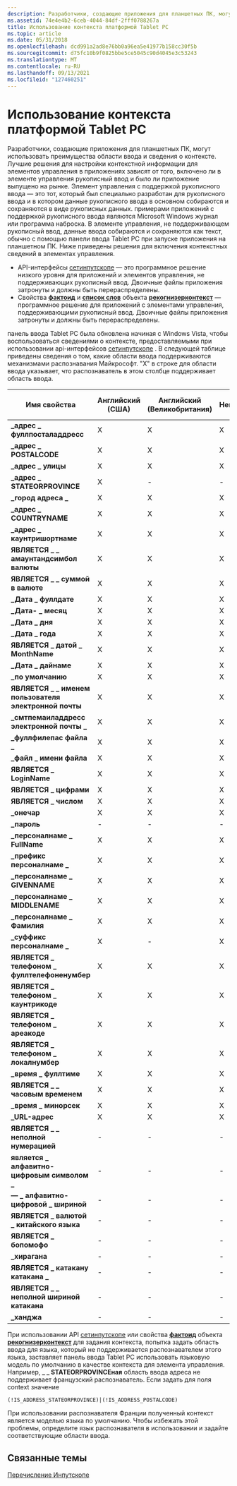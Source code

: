 ```yaml
---
description: Разработчики, создающие приложения для планшетных ПК, могут использовать преимущества области ввода и сведения о контексте.
ms.assetid: 74e4e4b2-6ceb-4044-84df-2fff0788267a
title: Использование контекста платформой Tablet PC
ms.topic: article
ms.date: 05/31/2018
ms.openlocfilehash: dcd991a2ad8e76bb0a96ea5e41977b158cc30f5b
ms.sourcegitcommit: d75fc10b9f0825bbe5ce5045c90d4045e3c53243
ms.translationtype: MT
ms.contentlocale: ru-RU
ms.lasthandoff: 09/13/2021
ms.locfileid: "127460251"
---
```

# <a name="how-the-tablet-pc-platform-uses-context"></a>Использование контекста платформой Tablet PC

Разработчики, создающие приложения для планшетных ПК, могут использовать преимущества области ввода и сведения о контексте. Лучшие решения для настройки контекстной информации для элементов управления в приложениях зависят от того, включено ли в элементе управления рукописный ввод и было ли приложение выпущено на рынке. Элемент управления с поддержкой рукописного ввода — это тот, который был специально разработан для рукописного ввода и в котором данные рукописного ввода в основном собираются и сохраняются в виде рукописных данных. примерами приложений с поддержкой рукописного ввода являются Microsoft Windows журнал или программа наброска. В элементе управления, не поддерживающем рукописный ввод, данные ввода собираются и сохраняются как текст, обычно с помощью панели ввода Tablet PC при запуске приложения на планшетном ПК. Ниже приведены решения для включения контекстных сведений в элементах управления.

-   API-интерфейсы [сетинпутскопе](/windows/win32/api/inputscope/nf-inputscope-setinputscope) — это программное решение низкого уровня для приложений и элементов управления, не поддерживающих рукописный ввод. Двоичные файлы приложения затронуты и должны быть перераспределены.
-   Свойства [**фактоид**](/windows/desktop/api/msinkaut/nf-msinkaut-iinkrecognizercontext-get_factoid) и [**список слов**](/windows/desktop/api/msinkaut/nf-msinkaut-iinkrecognizercontext-get_wordlist) объекта [**рекогнизерконтекст**](inkrecognizercontext-class.md) — программное решение для приложений с элементами управления, поддерживающими рукописный ввод. Двоичные файлы приложения затронуты и должны быть перераспределены.

панель ввода Tablet PC была обновлена начиная с Windows Vista, чтобы воспользоваться сведениями о контексте, предоставляемыми при использовании api-интерфейсов [сетинпутскопе](/windows/win32/api/inputscope/nf-inputscope-setinputscope) . В следующей таблице приведены сведения о том, какие области ввода поддерживаются механизмами распознавания Майкрософт. "X" в строке для области ввода указывает, что распознаватель в этом столбце поддерживает область ввода.



| Имя свойства                                     | Английский (США) | Английский (Великобритания) | Немецкий       | Французский       | Японский     | Корейский       | Китайский (упрощенное письмо) | Китайский (традиционное письмо) |
|---------------------------------------------------|-------------------------|--------------------------|--------------|--------------|--------------|--------------|----------------------|-----------------------|
| **\_адрес \_ фуллпосталаддресс**<br/>     | X<br/>            | X<br/>             | X<br/> | X<br/> | -<br/> | -<br/> | -<br/>         | -<br/>          |
| **\_адрес \_ POSTALCODE**<br/>            | X<br/>            | X<br/>             | X<br/> | X<br/> | -<br/> | -<br/> | -<br/>         | -<br/>          |
| **\_адрес \_ улицы**<br/>                | X<br/>            | X<br/>             | X<br/> | X<br/> | -<br/> | -<br/> | -<br/>         | -<br/>          |
| **\_адрес \_ STATEORPROVINCE**<br/>       | X<br/>            | -<br/>             | -<br/> | -<br/> | -<br/> | -<br/> | -<br/>         | -<br/>          |
| **\_город адреса \_**<br/>                  | X<br/>            | X<br/>             | X<br/> | X<br/> | -<br/> | -<br/> | -<br/>         | -<br/>          |
| **\_адрес \_ COUNTRYNAME**<br/>           | X<br/>            | X<br/>             | X<br/> | X<br/> | -<br/> | -<br/> | -<br/>         | -<br/>          |
| **\_адрес \_ каунтришортнаме**<br/>      | X<br/>            | X<br/>             | X<br/> | X<br/> | -<br/> | -<br/> | -<br/>         | -<br/>          |
| **ЯВЛЯЕТСЯ \_ \_ амаунтандсимбол валюты**<br/>      | X<br/>            | X<br/>             | X<br/> | X<br/> | -<br/> | -<br/> | -<br/>         | -<br/>          |
| **ЯВЛЯЕТСЯ \_ \_ суммой в валюте**<br/>               | X<br/>            | X<br/>             | X<br/> | X<br/> | -<br/> | -<br/> | -<br/>         | -<br/>          |
| **\_Дата \_ фуллдате**<br/>                 | X<br/>            | X<br/>             | X<br/> | X<br/> | -<br/> | -<br/> | -<br/>         | -<br/>          |
| **\_Дата- \_ месяц**<br/>                    | X<br/>            | X<br/>             | X<br/> | X<br/> | -<br/> | -<br/> | -<br/>         | -<br/>          |
| **\_Дата \_ дня**<br/>                      | X<br/>            | X<br/>             | X<br/> | X<br/> | -<br/> | -<br/> | -<br/>         | -<br/>          |
| **\_Дата \_ года**<br/>                     | X<br/>            | X<br/>             | X<br/> | X<br/> | -<br/> | -<br/> | -<br/>         | -<br/>          |
| **ЯВЛЯЕТСЯ \_ датой \_ MonthName**<br/>                | X<br/>            | X<br/>             | X<br/> | X<br/> | -<br/> | -<br/> | -<br/>         | -<br/>          |
| **\_Дата \_ дайнаме**<br/>                  | X<br/>            | X<br/>             | X<br/> | X<br/> | -<br/> | -<br/> | -<br/>         | -<br/>          |
| **\_по умолчанию**<br/>                        | X<br/>            | X<br/>             | X<br/> | X<br/> | -<br/> | -<br/> | -<br/>         | -<br/>          |
| **ЯВЛЯЕТСЯ \_ \_ именем пользователя электронной почты**<br/>                | X<br/>            | X<br/>             | X<br/> | X<br/> | -<br/> | -<br/> | -<br/>         | -<br/>          |
| **\_смтпемаиладдресс электронной почты \_**<br/>        | X<br/>            | X<br/>             | X<br/> | X<br/> | -<br/> | -<br/> | -<br/>         | -<br/>          |
| **\_фуллфилепас файла \_**<br/>             | X<br/>            | X<br/>             | X<br/> | X<br/> | -<br/> | -<br/> | -<br/>         | -<br/>          |
| **\_файл \_ имени файла**<br/>                 | X<br/>            | X<br/>             | X<br/> | X<br/> | -<br/> | -<br/> | -<br/>         | -<br/>          |
| **ЯВЛЯЕТСЯ \_ LoginName**<br/>                      | X<br/>            | X<br/>             | X<br/> | X<br/> | -<br/> | -<br/> | -<br/>         | -<br/>          |
| **ЯВЛЯЕТСЯ \_ цифрами**<br/>                         | X<br/>            | X<br/>             | X<br/> | X<br/> | -<br/> | -<br/> | -<br/>         | -<br/>          |
| **ЯВЛЯЕТСЯ \_ числом**<br/>                         | X<br/>            | X<br/>             | X<br/> | X<br/> | -<br/> | -<br/> | -<br/>         | -<br/>          |
| **\_онечар**<br/>                        | X<br/>            | X<br/>             | X<br/> | X<br/> | -<br/> | -<br/> | -<br/>         | -<br/>          |
| **\_пароль**<br/>                       | -<br/>            | -<br/>             | -<br/> | -<br/> | -<br/> | -<br/> | -<br/>         | -<br/>          |
| **\_персоналнаме \_ FullName**<br/>         | X<br/>            | X<br/>             | X<br/> | X<br/> | -<br/> | -<br/> | -<br/>         | -<br/>          |
| **\_префикс персоналнаме \_**<br/>           | X<br/>            | X<br/>             | X<br/> | X<br/> | -<br/> | -<br/> | -<br/>         | -<br/>          |
| **\_персоналнаме \_ GIVENNAME**<br/>        | X<br/>            | X<br/>             | X<br/> | X<br/> | -<br/> | -<br/> | -<br/>         | -<br/>          |
| **\_персоналнаме \_ MIDDLENAME**<br/>       | X<br/>            | X<br/>             | X<br/> | X<br/> | -<br/> | -<br/> | -<br/>         | -<br/>          |
| **\_персоналнаме \_ Фамилия**<br/>          | X<br/>            | X<br/>             | X<br/> | X<br/> | -<br/> | -<br/> | -<br/>         | -<br/>          |
| **\_суффикс персоналнаме \_**<br/>           | X<br/>            | -<br/>             | X<br/> | -<br/> | -<br/> | -<br/> | -<br/>         | -<br/>          |
| **ЯВЛЯЕТСЯ \_ телефоном \_ фуллтелефоненумбер**<br/> | X<br/>            | X<br/>             | X<br/> | X<br/> | -<br/> | -<br/> | -<br/>         | -<br/>          |
| **ЯВЛЯЕТСЯ \_ телефоном \_ каунтрикоде**<br/>         | X<br/>            | X<br/>             | X<br/> | X<br/> | -<br/> | -<br/> | -<br/>         | -<br/>          |
| **ЯВЛЯЕТСЯ \_ телефоном \_ ареакоде**<br/>            | X<br/>            | X<br/>             | X<br/> | -<br/> | -<br/> | -<br/> | -<br/>         | -<br/>          |
| **ЯВЛЯЕТСЯ \_ телефоном \_ локалнумбер**<br/>         | X<br/>            | X<br/>             | X<br/> | -<br/> | -<br/> | -<br/> | -<br/>         | -<br/>          |
| **\_время \_ фуллтиме**<br/>                 | X<br/>            | X<br/>             | X<br/> | X<br/> | -<br/> | -<br/> | -<br/>         | -<br/>          |
| **ЯВЛЯЕТСЯ \_ \_ часовым временем**<br/>                     | X<br/>            | X<br/>             | X<br/> | X<br/> | -<br/> | -<br/> | -<br/>         | -<br/>          |
| **\_время \_ минорсек**<br/>                 | X<br/>            | X<br/>             | X<br/> | X<br/> | -<br/> | -<br/> | -<br/>         | -<br/>          |
| **\_URL-адрес**<br/>                            | X<br/>            | X<br/>             | X<br/> | X<br/> | -<br/> | -<br/> | -<br/>         | -<br/>          |
| **ЯВЛЯЕТСЯ \_ \_ неполной нумерацией**<br/>              | -<br/>            | -<br/>             | -<br/> | -<br/> | -<br/> | -<br/> | -<br/>         | -<br/>          |
| **является \_ алфавитно-цифровым символом \_**<br/>        | -<br/>            | -<br/>             | -<br/> | -<br/> | -<br/> | -<br/> | -<br/>         | -<br/>          |
| **— \_ алфавитно-цифровой \_ шириной**<br/>        | -<br/>            | -<br/>             | -<br/> | -<br/> | -<br/> | -<br/> | -<br/>         | -<br/>          |
| **ЯВЛЯЕТСЯ \_ валютой \_ китайского языка**<br/>              | -<br/>            | -<br/>             | -<br/> | -<br/> | -<br/> | -<br/> | -<br/>         | -<br/>          |
| **ЯВЛЯЕТСЯ \_ бопомофо**<br/>                       | -<br/>            | -<br/>             | -<br/> | -<br/> | -<br/> | -<br/> | -<br/>         | -<br/>          |
| **\_хирагана**<br/>                       | -<br/>            | -<br/>             | -<br/> | -<br/> | -<br/> | -<br/> | -<br/>         | -<br/>          |
| **ЯВЛЯЕТСЯ \_ катакану катакана \_**<br/>            | -<br/>            | -<br/>             | -<br/> | -<br/> | -<br/> | -<br/> | -<br/>         | -<br/>          |
| **ЯВЛЯЕТСЯ \_ \_ неполной шириной катакана**<br/>            | -<br/>            | -<br/>             | -<br/> | -<br/> | -<br/> | -<br/> | -<br/>         | -<br/>          |
| **\_ханджа**<br/>                          | -<br/>            | -<br/>             | -<br/> | -<br/> | -<br/> | -<br/> | -<br/>         | -<br/>          |



 

При использовании API [сетинпутскопе](/windows/win32/api/inputscope/nf-inputscope-setinputscope) или свойства [**фактоид**](/windows/desktop/api/msinkaut/nf-msinkaut-iinkrecognizercontext-get_factoid) объекта [**рекогнизерконтекст**](inkrecognizercontext-class.md) для задания контекста, попытка задать область ввода для языка, который не поддерживается распознавателем этого языка, заставляет панель ввода Tablet PC использовать языковую модель по умолчанию в качестве контекста для элемента управления. Например, **\_ \_ STATEORPROVINCEная** область ввода адреса не поддерживает французский распознаватель. Если задать для поля context значение

`(!IS_ADDRESS_STATEORPROVINCE)|(!IS_ADDRESS_POSTALCODE)`

При использовании распознавателя Франции полученный контекст является моделью языка по умолчанию. Чтобы избежать этой проблемы, определите язык распознавателя в использовании и задайте соответствующие области ввода.

## <a name="related-topics"></a>Связанные темы

<dl> <dt>

[Перечисление Инпутскопе](/windows/win32/api/inputscope/ne-inputscope-inputscope)
</dt> </dl>

 

